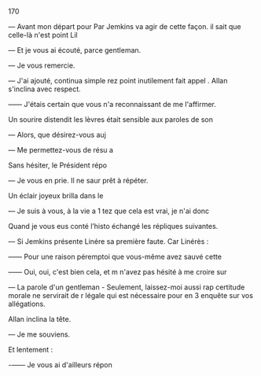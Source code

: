 170

— Avant mon départ pour Par
Jemkins va agir de cette façon.
il sait que celle-là n'est point Lil

— Et je vous ai écouté, parce
gentleman.

— Je vous remercie.

— J'ai ajouté, continua simple
rez point inutilement fait appel .
Allan s'inclina avec respect.

—— J'étais certain que vous n'a
reconnaissant de me l'affirmer.

Un sourire distendit les lèvres
était sensible aux paroles de son

— Alors, que désirez-vous auj

— Me permettez-vous de résu a

Sans hésiter, le Président répo

— Je vous en prie. Il ne saur
prêt à répéter.

Un éclair joyeux brilla dans le

— Je suis à vous, à la vie a 1
tez que cela est vrai, je n'ai donc

Quand je vous eus conté l’histo
échangé les répliques suivantes.

— Si Jemkins présente Linére
sa première faute. Car Linérès :

—— Pour une raison péremptoi
que vous-même avez sauvé cette

—— Oui, oui, c'est bien cela, et m
n'avez pas hésité à me croire sur

— La parole d'un gentleman -
Seulement, laissez-moi aussi rap
certitude morale ne servirait de r
légale qui est nécessaire pour en 3
enquête sur vos allégations.

Allan inclina la tête.

— Je me souviens.

Et lentement :

-—— Je vous ai d'ailleurs répon

